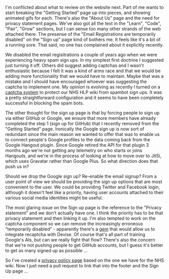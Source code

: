 I'm conflicted about what to review on the website next.  Part of me wants to start breaking the "Getting Started" page up into pieces, and showing animated gifs for each.  There's also the "About Us" page and the need for privacy statement pages.  We've also got all the text in the "Learn", "Code", "Pair", "Grow" sections, but I can sense too many other strands of the web attached there.  The presense of the "Email Registrations are temporarily disabled" on the "Sign up" page kind of bothers me.  It feels like it's a bit of a running sore.  That said, no one has complained about it explicitly recently.  

We disabled the email regisitrations a couple of years ago when we were experiencing heavy spam sign ups.  In my simplest first doctrine I suggested just turning it off.  Others did suggest adding captchas and I wasn't enthusiastic because I felt it was a kind of arms race and that we would be adding more functionality that we would have to maintain.  Maybe that was a mistake and I should have encouraged whoever was suggesting the captcha to implement one.  My opinion is evolving as recently I turned on a [captcha system](https://www.google.com/recaptcha/intro/) to protect our NHS HLP wiki from spambot sign ups.  It was a pretty straightforward configuration and it seems to have been completely successful in blocking the spam bots.

The other thought for the sign up page is that by forcing people to sign up via either GitHub or Google, we ensure that more members have already completed the step 1 (sign up for GitHub) that I recently removed from the "Getting Started" page.  Ironically the Google sign up is now sort of redundant since the main reason we wanted to offer that was to enable us to connect people's Google profiles to the data coming back from the Google Hangout plugin.  Since Google retired the API for that plugin 3 months ago we're not getting any telemetry on who starts or joins Hangouts, and we're in the process of looking at how to move over to JitSi, which uses Gravatar rather than Google Plus.  So what direction does that push us in?

Should we drop the Google sign up?  Re-enable the email signup?  From a user point of view we should be providing the sign up options that are most convenient to the user.  We could be providing Twitter and Facebook login, although it doesn't feel like a priority, having user accounts attached to their various social media identities might be useful.

The most glaring issue on the Sign up page is the reference to the "Privacy statement" and we don't actually have one.  I think the priority has to be that privacy statement and then linking it up.  I'm also tempted to work on the captcha component so we can remove the increasingly erroneous "temporarily disabled" - apparently there's a [gem](https://github.com/plataformatec/devise/wiki/How-To:-Use-Recaptcha-with-Devise) that would allow us to integrate recaptcha with Devise.  Of course that's all part of training Google's AIs, but can we really fight that flow?  There's also the concern that we're not pushing people to get GitHub accounts, but I guess it's better to get as many signed up as possible ...

So I've created a [privacy policy page](https://www.agileventures.org/privacy) based on the one we have for the NHS wiki.  Now I just need a pull request to link that into the footer and the Sign Up page ...
